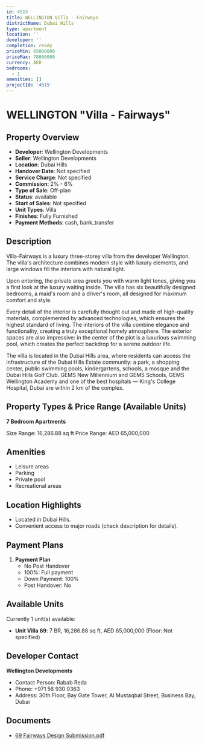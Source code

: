 ```yaml
---
id: 4515
title: WELLINGTON Villa - Fairways
districtName: Dubai Hills
type: apartment
location: ''
developer: ''
completion: ready
priceMin: 65000000
priceMax: 78000000
currency: AED
bedrooms:
  - 1
amenities: []
projectId: '4515'
---
```


# WELLINGTON "Villa - Fairways"

## Property Overview
- **Developer**: Wellington Developments
- **Seller**: Wellington Developments
- **Location**: Dubai Hills
- **Handover Date**: Not specified
- **Service Charge**: Not specified
- **Commission**: 2% - 6%
- **Type of Sale**: Off-plan
- **Status**: available
- **Start of Sales**: Not specified
- **Unit Types**: Villa
- **Finishes**: Fully Furnished
- **Payment Methods**: cash, bank_transfer

## Description
Villa-Fairways is a luxury three-storey villa from the developer Wellington. The villa's architecture combines modern style with luxury elements, and large windows fill the interiors with natural light.

Upon entering, the private area greets you with warm light tones, giving you a first look at the luxury waiting inside. The villa has six beautifully designed bedrooms, a maid's room and a driver's room, all designed for maximum comfort and style.

Every detail of the interior is carefully thought out and made of high-quality materials, complemented by advanced technologies, which ensures the highest standard of living. The interiors of the villa combine elegance and functionality, creating a truly exceptional homely atmosphere. The exterior spaces are also impressive: in the center of the plot is a luxurious swimming pool, which creates the perfect backdrop for a serene outdoor life.

The villa is located in the Dubai Hills area, where residents can access the infrastructure of the Dubai Hills Estate community: a park, a shopping center, public swimming pools, kindergartens, schools, a mosque and the Dubai Hills Golf Club. GEMS New Millennium and GEMS Schools, GEMS Wellington Academy and one of the best hospitals — King's College Hospital, Dubai are within 2 km of the complex.

## Property Types & Price Range (Available Units)
**7 Bedroom Apartments**

Size Range: 16,286.88 sq ft
Price Range: AED 65,000,000

## Amenities
- Leisure areas
- Parking
- Private pool
- Recreational areas

## Location Highlights
- Located in Dubai Hills.
- Convenient access to major roads (check description for details).

## Payment Plans
1. **Payment Plan**
   - No Post Handover
   - 100%: Full payment
   - Down Payment: 100%
   - Post Handover: No

## Available Units
Currently 1 unit(s) available:
- **Unit Villa 69**: 7 BR, 16,286.88 sq ft, AED 65,000,000 (Floor: Not specified)

## Developer Contact
**Wellington Developments**
- Contact Person: Rabab Reda
- Phone: +971 56 930 0363
- Address: 30th Floor, Bay Gate Tower, Al Mustaqbal Street, Business Bay, Dubai

## Documents
- [69 Fairways Design Submission.pdf](https://cdn.geniemap.net/2025/02/21/tsXMBuKzGIvrBkV5ROZIZI5iFOUJKRHfHuuC6zgQ.pdf)
